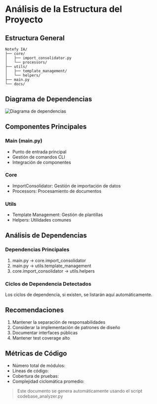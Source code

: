 # Análisis de la Estructura del Proyecto

## Estructura General

```
Notefy IA/
├── core/
│   ├── import_consolidator.py
│   └── processors/
├── utils/
│   ├── template_management/
│   └── helpers/
├── main.py
└── docs/
```

## Diagrama de Dependencias

![Diagrama de dependencias](dependency_graph.png)

## Componentes Principales

### Main (main.py)
- Punto de entrada principal
- Gestión de comandos CLI
- Integración de componentes

### Core
- ImportConsolidator: Gestión de importación de datos
- Processors: Procesamiento de documentos

### Utils
- Template Management: Gestión de plantillas
- Helpers: Utilidades comunes

## Análisis de Dependencias

### Dependencias Principales
1. main.py → core.import_consolidator
2. main.py → utils.template_management
3. core.import_consolidator → utils.helpers

### Ciclos de Dependencia Detectados
Los ciclos de dependencia, si existen, se listarán aquí automáticamente.

## Recomendaciones

1. Mantener la separación de responsabilidades
2. Considerar la implementación de patrones de diseño
3. Documentar interfaces públicas
4. Mantener test coverage alto

## Métricas de Código

- Número total de módulos:
- Líneas de código:
- Cobertura de pruebas:
- Complejidad ciclomática promedio:

> Este documento se genera automáticamente usando el script codebase_analyzer.py
